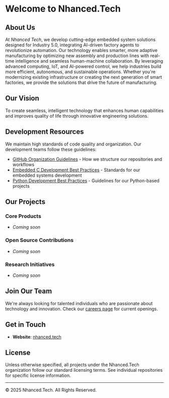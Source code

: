 # Welcome to Nhanced.Tech



## About Us

At *Nhanced Tech*, we develop cutting-edge embedded system solutions designed for Industry 5.0, integrating AI-driven factory agents to revolutionize automation. Our technology enables smarter, more adaptive manufacturing by optimizing new assembly and production lines with real-time intelligence and seamless human-machine collaboration. By leveraging advanced computing, IoT, and AI-powered control, we help industries build more efficient, autonomous, and sustainable operations. Whether you're modernizing existing infrastructure or creating the next generation of smart factories, we provide the solutions that drive the future of manufacturing.


## Our Vision

To create seamless, intelligent technology that enhances human capabilities and improves quality of life through innovative engineering solutions.

## Development Resources

We maintain high standards of code quality and organization. Our development teams follow these guidelines:

- [GitHub Organization Guidelines](nhanced-tech-github-organization.md) - How we structure our repositories and workflows
- [Embedded C Development Best Practices](embedded-c-best-practices.md) - Standards for our embedded systems development
- [Python Development Best Practices](python-best-practices.md) - Guidelines for our Python-based projects

## Our Projects

### Core Products
- *Coming soon*

### Open Source Contributions
- *Coming soon*

### Research Initiatives
- *Coming soon*

## Join Our Team

We're always looking for talented individuals who are passionate about technology and innovation. Check our [careers page](https://nhanced.tech/careers) for current openings.

## Get in Touch

- **Website**: [nhanced.tech](https://nhanced.tech)

## License

Unless otherwise specified, all projects under the Nhanced.Tech organization follow our standard licensing terms. See individual repositories for specific license information.

---

© 2025 Nhanced.Tech. All Rights Reserved.
